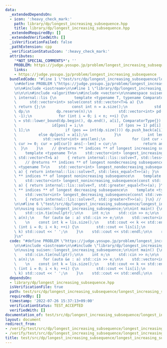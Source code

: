 ```yaml
---
data:
  _extendedDependsOn:
  - icon: ':heavy_check_mark:'
    path: library/dp/longest_increasing_subsequence.hpp
    title: library/dp/longest_increasing_subsequence.hpp
  _extendedRequiredBy: []
  _extendedVerifiedWith: []
  _isVerificationFailed: false
  _pathExtension: cpp
  _verificationStatusIcon: ':heavy_check_mark:'
  attributes:
    '*NOT_SPECIAL_COMMENTS*': ''
    PROBLEM: https://judge.yosupo.jp/problem/longest_increasing_subsequence
    links:
    - https://judge.yosupo.jp/problem/longest_increasing_subsequence
  bundledCode: "#line 1 \"test/src/dp/longest_increasing_subsequence/longest_increasing_subsequence.test.cpp\"\
    \n#define PROBLEM \"https://judge.yosupo.jp/problem/longest_increasing_subsequence\"\
    \n\n#include <iostream>\n\n#line 1 \"library/dp/longest_increasing_subsequence.hpp\"\
    \n\n\n\n#include <algorithm>\n#include <vector>\n\nnamespace suisen {\n    namespace\
    \ internal::lis {\n        template <typename T, typename ComparatorType>\n  \
    \      std::vector<int> solve(const std::vector<T>& a) {\n            if (a.empty())\
    \ return {};\n            const int n = a.size();\n            std::vector<T>\
    \ dp;\n            dp.reserve(n);\n            std::vector<int> pd(n, -1), id(n,\
    \ -1);\n            for (int i = 0; i < n; ++i) {\n                const int pos\
    \ = std::lower_bound(dp.begin(), dp.end(), a[i], ComparatorType{}) - dp.begin();\n\
    \                id[pos] = i;\n                if (pos >= 1) pd[i] = id[pos -\
    \ 1];\n                if (pos == int(dp.size())) dp.push_back(a[i]);\n      \
    \          else dp[pos] = a[i];\n            }\n            int len = dp.size();\n\
    \            std::vector<int> ans(len);\n            for (int cur = id[len - 1];\
    \ cur >= 0; cur = pd[cur]) ans[--len] = cur;\n            return ans;\n      \
    \  }\n    }\n    // @returns ** indices ** of longest increasing subsequence\n\
    \    template <typename T>\n    std::vector<int> longest_increasing_subsequence(const\
    \ std::vector<T>& a)    { return internal::lis::solve<T, std::less<T>>(a); }\n\
    \    // @returns ** indices ** of longest nondecreasing subsequence\n    template\
    \ <typename T>\n    std::vector<int> longest_nondecreasing_subsequence(const std::vector<T>&\
    \ a) { return internal::lis::solve<T, std::less_equal<T>>(a); }\n    // @returns\
    \ ** indices ** of longest nonincreasing subsequence\n    template <typename T>\n\
    \    std::vector<int> longest_nonincreasing_subsequence(const std::vector<T>&\
    \ a) { return internal::lis::solve<T, std::greater_equal<T>>(a); }\n    // @returns\
    \ ** indices ** of longest decreasing subsequence\n    template <typename T>\n\
    \    std::vector<int> longest_decreasing_subsequence(const std::vector<T>& a)\
    \    { return internal::lis::solve<T, std::greater<T>>(a); }\n} // namespace suisen\n\
    \n\n#line 6 \"test/src/dp/longest_increasing_subsequence/longest_increasing_subsequence.test.cpp\"\
    \n\nusing suisen::longest_increasing_subsequence;\n\nint main() {\n    std::ios::sync_with_stdio(false);\n\
    \    std::cin.tie(nullptr);\n\n    int n;\n    std::cin >> n;\n\n    std::vector<int>\
    \ a(n);\n    for (auto &e : a) std::cin >> e;\n\n    std::vector<int> lis = longest_increasing_subsequence(a);\n\
    \    \n    const int k = lis.size();\n    std::cout << k << std::endl;\n    for\
    \ (int i = 0; i < k; ++i) {\n        std::cout << lis[i];\n        if (i + 1 !=\
    \ k) std::cout << ' ';\n    }\n    std::cout << std::endl;\n\n    return 0;\n\
    }\n"
  code: "#define PROBLEM \"https://judge.yosupo.jp/problem/longest_increasing_subsequence\"\
    \n\n#include <iostream>\n\n#include \"library/dp/longest_increasing_subsequence.hpp\"\
    \n\nusing suisen::longest_increasing_subsequence;\n\nint main() {\n    std::ios::sync_with_stdio(false);\n\
    \    std::cin.tie(nullptr);\n\n    int n;\n    std::cin >> n;\n\n    std::vector<int>\
    \ a(n);\n    for (auto &e : a) std::cin >> e;\n\n    std::vector<int> lis = longest_increasing_subsequence(a);\n\
    \    \n    const int k = lis.size();\n    std::cout << k << std::endl;\n    for\
    \ (int i = 0; i < k; ++i) {\n        std::cout << lis[i];\n        if (i + 1 !=\
    \ k) std::cout << ' ';\n    }\n    std::cout << std::endl;\n\n    return 0;\n}"
  dependsOn:
  - library/dp/longest_increasing_subsequence.hpp
  isVerificationFile: true
  path: test/src/dp/longest_increasing_subsequence/longest_increasing_subsequence.test.cpp
  requiredBy: []
  timestamp: '2022-07-26 15:37:13+09:00'
  verificationStatus: TEST_ACCEPTED
  verifiedWith: []
documentation_of: test/src/dp/longest_increasing_subsequence/longest_increasing_subsequence.test.cpp
layout: document
redirect_from:
- /verify/test/src/dp/longest_increasing_subsequence/longest_increasing_subsequence.test.cpp
- /verify/test/src/dp/longest_increasing_subsequence/longest_increasing_subsequence.test.cpp.html
title: test/src/dp/longest_increasing_subsequence/longest_increasing_subsequence.test.cpp
---
```

